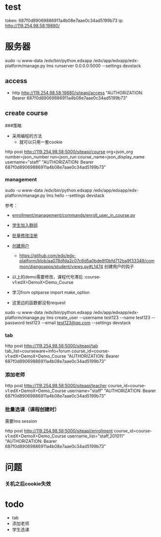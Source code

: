 # test
token: 687f0d89069886911a4b08e7aae0c34ad5199b73
ip: http://119.254.98.58:19880/

# 服务器
sudo -u www-data /edx/bin/python.edxapp /edx/app/edxapp/edx-platform/manage.py lms runserver 0.0.0.0:5000 --settings devstack

## access
*  http  http://119.254.98.58:19880/siteapi/access  "AUTHORIZATION: Bearer  687f0d89069886911a4b08e7aae0c34ad5199b73" 

## create course
###策略
*  采用编程的方法
    *  就可以只用一套cookie


http post http://119.254.98.58:5000/siteapi/course org=json_org number=json_number run=json_run course_name=json_display_name username="staff" "AUTHORIZATION: Bearer  687f0d89069886911a4b08e7aae0c34ad5199b73"



### management
sudo -u www-data /edx/bin/python.edxapp /edx/app/edxapp/edx-platform/manage.py lms hello --settings devstack


参考：

*  [enrollment/management/commands/enroll_user_in_course.py](https://github.com/edx/edx-platform/blob/master/common/djangoapps/enrollment/management/commands/enroll_user_in_course.py)
*  [学生加入群组](https://github.com/edx/edx-platform/blob/master/common/djangoapps/student/management/commands/add_to_group.py)
*  [批量修改注册](https://github.com/edx/edx-platform/blob/master/common/djangoapps/student/management/commands/change_enrollment.py)
*  [创建用户](https://github.com/edx/edx-platform/blob/master/common/djangoapps/student/management/commands/create_user.py)
    *  https://github.com/edx/edx-platform/blob/aa078dfda2c07c6d5a0bde8f0bfd712ba9f33349/common/djangoapps/student/views.py#L1474 创建用户的钩子


*  以上的demo需要修改，课程代号滞后 :course-v1:edX+DemoX+Demo_Course
*  学习from optparse import make_option
*  这里边的函数都没有request


sudo -u www-data /edx/bin/python.edxapp /edx/app/edxapp/edx-platform/manage.py lms  create_user --username test123 --name test123  --password test123 --email test123@qq.com --settings devstack


### tab
http post http://119.254.98.58:5000/siteapi/tab tab_list=courseware+info+forum course_id=course-v1:edX+DemoX+Demo_Course  "AUTHORIZATION: Bearer 687f0d89069886911a4b08e7aae0c34ad5199b73"

### 添加老师

http post http://119.254.98.58:5000/siteapi/teacher course_id=course-v1:edX+DemoX+Demo_Course  username="staff" "AUTHORIZATION: Bearer  687f0d89069886911a4b08e7aae0c34ad5199b73"

### 批量选课（课程创建时）
需要lms session



http post http://119.254.98.58:5000/siteapi/enrollment course_id=course-v1:edX+DemoX+Demo_Course  username_list="staff,201011" "AUTHORIZATION: Bearer  687f0d89069886911a4b08e7aae0c34ad5199b73"

# 问题
### 关机之后cookie失效

# todo
*  tab
*  添加老师
*  学生选课
